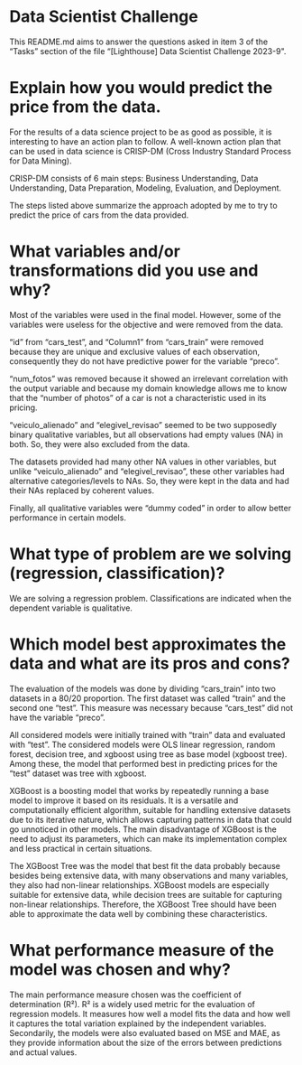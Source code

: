 # Data Scientist Challenge
This README.md aims to answer the questions asked in item 3 of the “Tasks” section of the file “[Lighthouse] Data Scientist Challenge 2023-9".

# Explain how you would predict the price from the data.
For the results of a data science project to be as good as possible, it is interesting to have an action plan to follow. A well-known action plan that can be used in data science is CRISP-DM (Cross Industry Standard Process for Data Mining).

CRISP-DM consists of 6 main steps: Business Understanding, Data Understanding, Data Preparation, Modeling, Evaluation, and Deployment.

The steps listed above summarize the approach adopted by me to try to predict the price of cars from the data provided.

# What variables and/or transformations did you use and why? 
Most of the variables were used in the final model. However, some of the variables were useless for the objective and were removed from the data.

“id” from “cars_test”, and “Column1” from “cars_train” were removed because they are unique and exclusive values of each observation, consequently they do not have predictive power for the variable “preco”.

“num_fotos” was removed because it showed an irrelevant correlation with the output variable and because my domain knowledge allows me to know that the “number of photos” of a car is not a characteristic used in its pricing.

“veiculo_alienado” and “elegivel_revisao” seemed to be two supposedly binary qualitative variables, but all observations had empty values (NA) in both. So, they were also excluded from the data.

The datasets provided had many other NA values in other variables, but unlike “veiculo_alienado” and “elegivel_revisao”, these other variables had alternative categories/levels to NAs. So, they were kept in the data and had their NAs replaced by coherent values.

Finally, all qualitative variables were “dummy coded” in order to allow better performance in certain models.

# What type of problem are we solving (regression, classification)? 
We are solving a regression problem. Classifications are indicated when the dependent variable is qualitative.

# Which model best approximates the data and what are its pros and cons? 
The evaluation of the models was done by dividing “cars_train” into two datasets in a 80/20 proportion. The first dataset was called “train” and the second one “test”. This measure was necessary because “cars_test” did not have the variable “preco”.

All considered models were initially trained with “train” data and evaluated with “test”. The considered models were OLS linear regression, random forest, decision tree, and xgboost using tree as base model (xgboost tree). Among these, the model that performed best in predicting prices for the “test” dataset was tree with xgboost.

XGBoost is a boosting model that works by repeatedly running a base model to improve it based on its residuals. It is a versatile and computationally efficient algorithm, suitable for handling extensive datasets due to its iterative nature, which allows capturing patterns in data that could go unnoticed in other models. The main disadvantage of XGBoost is the need to adjust its parameters, which can make its implementation complex and less practical in certain situations.

The XGBoost Tree was the model that best fit the data probably because besides being extensive data, with many observations and many variables, they also had non-linear relationships. XGBoost models are especially suitable for extensive data, while decision trees are suitable for capturing non-linear relationships. Therefore, the XGBoost Tree should have been able to approximate the data well by combining these characteristics.

# What performance measure of the model was chosen and why?
The main performance measure chosen was the coefficient of determination (R²). R² is a widely used metric for the evaluation of regression models. It measures how well a model fits the data and how well it captures the total variation explained by the independent variables. Secondarily, the models were also evaluated based on MSE and MAE, as they provide information about the size of the errors between predictions and actual values.
